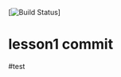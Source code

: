 [![Build Status](https://latest-wb-necklace-throw.trycloudflare.com/buildStatus/icon?job=lesson1)]
# lesson1 commit

#test
